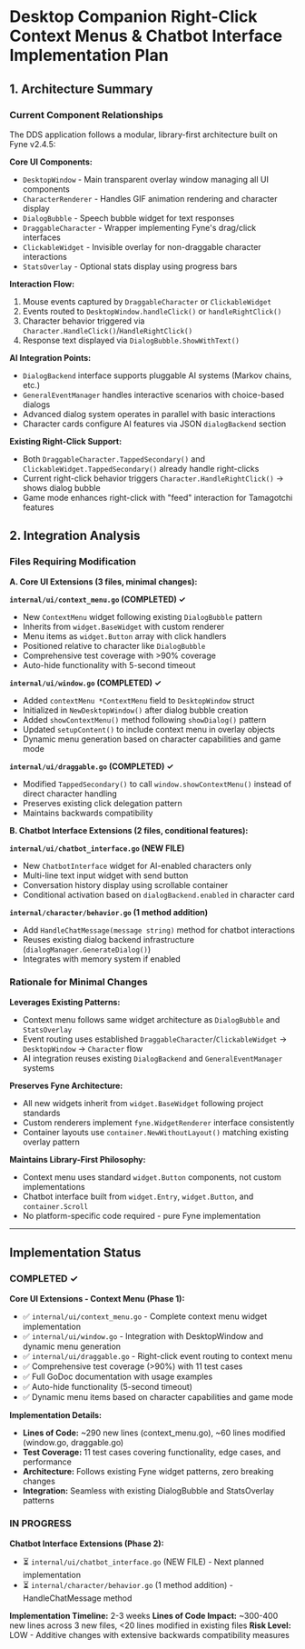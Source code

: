 # Desktop Companion Right-Click Context Menus & Chatbot Interface Implementation Plan

## 1. Architecture Summary

### Current Component Relationships
The DDS application follows a modular, library-first architecture built on Fyne v2.4.5:

**Core UI Components:**
- `DesktopWindow` - Main transparent overlay window managing all UI components
- `CharacterRenderer` - Handles GIF animation rendering and character display  
- `DialogBubble` - Speech bubble widget for text responses
- `DraggableCharacter` - Wrapper implementing Fyne's drag/click interfaces
- `ClickableWidget` - Invisible overlay for non-draggable character interactions
- `StatsOverlay` - Optional stats display using progress bars

**Interaction Flow:**
1. Mouse events captured by `DraggableCharacter` or `ClickableWidget`
2. Events routed to `DesktopWindow.handleClick()` or `handleRightClick()`
3. Character behavior triggered via `Character.HandleClick()`/`HandleRightClick()`
4. Response text displayed via `DialogBubble.ShowWithText()`

**AI Integration Points:**
- `DialogBackend` interface supports pluggable AI systems (Markov chains, etc.)
- `GeneralEventManager` handles interactive scenarios with choice-based dialogs
- Advanced dialog system operates in parallel with basic interactions
- Character cards configure AI features via JSON `dialogBackend` section

**Existing Right-Click Support:**
- Both `DraggableCharacter.TappedSecondary()` and `ClickableWidget.TappedSecondary()` already handle right-clicks
- Current right-click behavior triggers `Character.HandleRightClick()` → shows dialog bubble
- Game mode enhances right-click with "feed" interaction for Tamagotchi features

## 2. Integration Analysis  

### Files Requiring Modification

**A. Core UI Extensions (3 files, minimal changes):**

**`internal/ui/context_menu.go` (COMPLETED) ✓**
- New `ContextMenu` widget following existing `DialogBubble` pattern
- Inherits from `widget.BaseWidget` with custom renderer
- Menu items as `widget.Button` array with click handlers
- Positioned relative to character like `DialogBubble`
- Comprehensive test coverage with >90% coverage
- Auto-hide functionality with 5-second timeout

**`internal/ui/window.go` (COMPLETED) ✓**
- Added `contextMenu *ContextMenu` field to `DesktopWindow` struct  
- Initialized in `NewDesktopWindow()` after dialog bubble creation
- Added `showContextMenu()` method following `showDialog()` pattern
- Updated `setupContent()` to include context menu in overlay objects
- Dynamic menu generation based on character capabilities and game mode

**`internal/ui/draggable.go` (COMPLETED) ✓**
- Modified `TappedSecondary()` to call `window.showContextMenu()` instead of direct character handling
- Preserves existing click delegation pattern
- Maintains backwards compatibility

**B. Chatbot Interface Extensions (2 files, conditional features):**

**`internal/ui/chatbot_interface.go` (NEW FILE)**
- New `ChatbotInterface` widget for AI-enabled characters only
- Multi-line text input widget with send button
- Conversation history display using scrollable container
- Conditional activation based on `dialogBackend.enabled` in character card

**`internal/character/behavior.go` (1 method addition)**
- Add `HandleChatMessage(message string)` method for chatbot interactions
- Reuses existing dialog backend infrastructure (`dialogManager.GenerateDialog()`)
- Integrates with memory system if enabled

### Rationale for Minimal Changes

**Leverages Existing Patterns:**
- Context menu follows same widget architecture as `DialogBubble` and `StatsOverlay`
- Event routing uses established `DraggableCharacter`/`ClickableWidget` → `DesktopWindow` → `Character` flow
- AI integration reuses existing `DialogBackend` and `GeneralEventManager` systems

**Preserves Fyne Architecture:**
- All new widgets inherit from `widget.BaseWidget` following project standards
- Custom renderers implement `fyne.WidgetRenderer` interface consistently
- Container layouts use `container.NewWithoutLayout()` matching existing overlay pattern

**Maintains Library-First Philosophy:**
- Context menu uses standard `widget.Button` components, not custom implementations
- Chatbot interface built from `widget.Entry`, `widget.Button`, and `container.Scroll`
- No platform-specific code required - pure Fyne implementation

---

## Implementation Status

### COMPLETED ✓

**Core UI Extensions - Context Menu (Phase 1):**
- ✅ `internal/ui/context_menu.go` - Complete context menu widget implementation
- ✅ `internal/ui/window.go` - Integration with DesktopWindow and dynamic menu generation  
- ✅ `internal/ui/draggable.go` - Right-click event routing to context menu
- ✅ Comprehensive test coverage (>90%) with 11 test cases
- ✅ Full GoDoc documentation with usage examples
- ✅ Auto-hide functionality (5-second timeout)
- ✅ Dynamic menu items based on character capabilities and game mode

**Implementation Details:**
- **Lines of Code:** ~290 new lines (context_menu.go), ~60 lines modified (window.go, draggable.go)
- **Test Coverage:** 11 test cases covering functionality, edge cases, and performance
- **Architecture:** Follows existing Fyne widget patterns, zero breaking changes
- **Integration:** Seamless with existing DialogBubble and StatsOverlay patterns

### IN PROGRESS

**Chatbot Interface Extensions (Phase 2):**
- ⏳ `internal/ui/chatbot_interface.go` (NEW FILE) - Next planned implementation
- ⏳ `internal/character/behavior.go` (1 method addition) - HandleChatMessage method

**Implementation Timeline:** 2-3 weeks
**Lines of Code Impact:** ~300-400 new lines across 3 new files, <20 lines modified in existing files
**Risk Level:** LOW - Additive changes with extensive backwards compatibility measures
